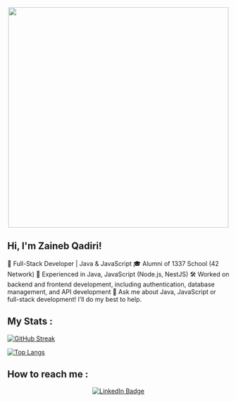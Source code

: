 <div id="header" align="center">
  <img src="https://media0.giphy.com/media/LMcB8XospGZO8UQq87/giphy.gif" width="500"/>
</div>

<h2> Hi, I'm Zaineb Qadiri!</h2>

🔭 Full-Stack Developer | Java & JavaScript
🎓 Alumni of 1337 School (42 Network)
💼 Experienced in Java, JavaScript (Node.js, NestJS)
🛠 Worked on backend and frontend development, including authentication, database management, and API development
💬 Ask me about Java, JavaScript or full-stack development! I’ll do my best to help.


<h2> My Stats : </h2>

[![GitHub Streak](http://github-readme-streak-stats.herokuapp.com?user=Zqadiri&theme=dark&background=000000)](https://git.io/streak-stats)

[![Top Langs](https://github-readme-stats.vercel.app/api/top-langs/?username=Zqadiri&layout=compact&theme=vision-friendly-dark)](https://github.com/anuraghazra/github-readme-stats)
 
<h2> How to reach me : </h2>
 <p id="badges" align="center">
  <a href="your-linkedin-URL">
    <img src="www.linkedin.com/in/zainebqadiri" alt="LinkedIn Badge"/>
  </a>
</p>

<div align="center">
  <img src="https://komarev.com/ghpvc/?username=Zqadiri&style=flat-square&color=blue" alt=""/>
</div>
